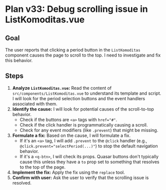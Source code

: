 # Plan v33: Debug scrolling issue in ListKomoditas.vue

## Goal

The user reports that clicking a period button in the `ListKomoditas` component causes the page to scroll to the top. I need to investigate and fix this behavior.

## Steps

1.  **Analyze `ListKomoditas.vue`:** Read the content of `src/components/ListKomoditas.vue` to understand its template and script. I will look for the period selection buttons and the event handlers associated with them.
2.  **Identify the cause:** I will look for potential causes of the scroll-to-top behavior.
    *   Check if the buttons are `<a>` tags with `href="#"`.
    *   Check if the click handler is programmatically causing a scroll.
    *   Check for any event modifiers (like `.prevent`) that might be missing.
3.  **Formulate a fix:** Based on the cause, I will formulate a fix.
    *   If it's an `<a>` tag, I will add `.prevent` to the `@click` handler (e.g., `@click.prevent="selectPeriod(...)"`) to stop the default navigation behavior.
    *   If it's a `<q-btn>`, I will check its props. Quasar buttons don't typically cause this unless they have a `to` prop set to something that resolves to the top of the page.
4.  **Implement the fix:** Apply the fix using the `replace` tool.
5.  **Confirm with user:** Ask the user to verify that the scrolling issue is resolved.
